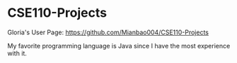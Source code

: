 # CSE110-Projects
Gloria's User Page: https://github.com/Mianbao004/CSE110-Projects

My favorite programming language is Java since I have the most experience with it.
